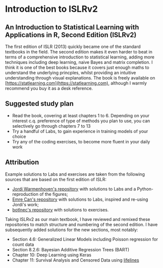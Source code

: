 # Introduction to ISLRv2

## An Introduction to Statistical Learning with Applications in R, Second Edition (ISLRv2)

The first edition of ISLR (2013) quickly became one of the standard textbooks in the field. The second edition makes it even harder to beat in terms of a comprehensive introduction to statistical learning, adding more techniques including deep learning, naive Bayes and matrix completion. I think it is one of the best books because it covers just enough maths to understand the underlying princples, whilst providing an intuitive understanding through visual explanations. The book is freely available on [https://statlearning.com](https://statlearning.com), although I warmly recommend you buy it as a desk reference.

## Suggested study plan

- Read the book, covering at least chapters 1 to 6. Depending on your interest c.q. preference of type of methods you plan to use, you can selectively go through chapters 7 to 13
- Try a handful of Labs, to gain experience in training models of your choice
- Try any of the coding exercises, to become more fluent in your daily work

## Attribution
Example solutions to Labs and exercises are taken from the following sources that are based on the first edition of ISLR:

- [Jordi Warmenhoven's repository](https://github.com/JWarmenhoven/ISLR-python) with solutions to Labs and a Python-reproduction of the figures;
- [Emre Can's repository](https://github.com/emredjan/ISL-python) with solutions to Labs, inspired and re-using Jordi's work;
- [botlnec's repository](https://github.com/botlnec/islp) with solutions to exercises.

Taking ISLRv2 as our main textbook, I have reviewed and remixed these repositories to match structure and numbering of the second edition. I have subsequently added solutions for the new sections, most notably:

- Section 4.6: Generalized Linear Models including Poisson regression for count data
- Section 8.2.6: Bayesian Additive Regression Trees (BART)
- Chapter 10: Deep Learning using Keras
- Chapter 11: Survival Analysis and Censored Data using [lifelines](https://lifelines.readthedocs.io/en/latest/)
